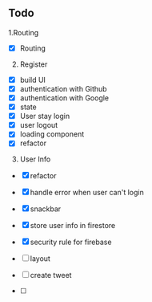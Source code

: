 ## Todo

1.Routing

- [x] Routing

2. Register

- [x] build UI
- [x] authentication with Github
- [x] authentication with Google
- [x] state
- [x] User stay login
- [x] user logout
- [x] loading component
- [x] refactor

3. User Info

- [x] refactor
- [x] handle error when user can't login
- [x] snackbar

- [x] store user info in firestore
- [x] security rule for firebase

- [ ] layout
- [ ] create tweet
- [ ]
